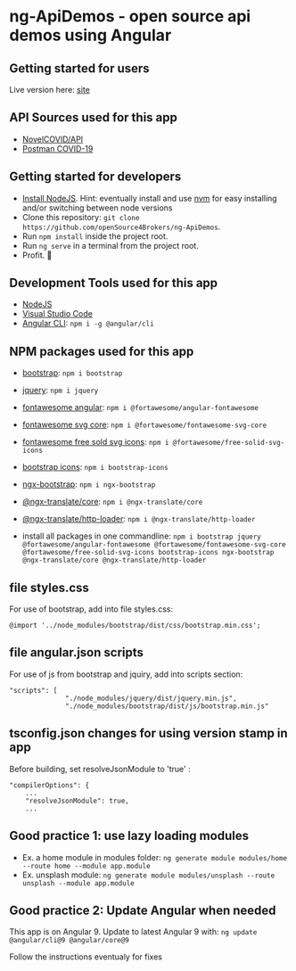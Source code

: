 # ng-ApiDemos - open source api demos using Angular
## Getting started for users
Live version here: [site](https://apidemos.vsoft.be)
## API Sources used for this app
- [NovelCOVID/API](https://github.com/novelcovid/api)
- [Postman COVID-19](https://documenter.getpostman.com/view/8854915/SzS7R6uu?version=latest)
## Getting started for developers
- [Install NodeJS](https://nodejs.org/). Hint: eventually install and use [nvm](https://medium.com/@Joachim8675309/installing-node-js-with-nvm-4dc469c977d9) for easy installing and/or switching between node versions
- Clone this repository: `git clone https://github.com/openSource4Brokers/ng-ApiDemos`.
- Run `npm install` inside the project root.
- Run `ng serve` in a terminal from the project root.
- Profit. :tada:
## Development Tools used for this app
- [NodeJS](https://nodejs.org/)
- [Visual Studio Code](https://code.visualstudio.com/)
- [Angular CLI](https://www.npmjs.com/package/@angular/cli): `npm i -g @angular/cli`
## NPM packages used for this app
- [bootstrap](https://www.npmjs.com/package/bootstrap): `npm i bootstrap`
- [jquery](https://www.npmjs.com/package/jquery): `npm i jquery`
- [fontawesome angular](https://www.npmjs.com/package/@fortawesome/angular-fontawesome): `npm i @fortawesome/angular-fontawesome`
- [fontawesome svg core](https://www.npmjs.com/package/@fortawesome/fontawesome-svg-core): `npm i @fortawesome/fontawesome-svg-core`
- [fontawesome free sold svg icons](https://www.npmjs.com/package/@fortawesome/free-solid-svg-icons): `npm i @fortawesome/free-solid-svg-icons`
- [bootstrap icons](https://www.npmjs.com/package/bootstrap-icons): `npm i bootstrap-icons`
- [ngx-bootstrap](https://www.npmjs.com/package/ngx-bootstrap): `npm i ngx-bootstrap`
- [@ngx-translate/core](https://www.npmjs.com/package/@ngx-translate/core): `npm i @ngx-translate/core`
- [@ngx-translate/http-loader](https://www.npmjs.com/package/@ngx-translate/http-loader): `npm i @ngx-translate/http-loader`

- install all packages in one commandline: `npm i bootstrap jquery @fortawesome/angular-fontawesome @fortawesome/fontawesome-svg-core @fortawesome/free-solid-svg-icons bootstrap-icons ngx-bootstrap @ngx-translate/core @ngx-translate/http-loader`
## file styles.css
For use of bootstrap, add into file styles.css:

```
@import '../node_modules/bootstrap/dist/css/bootstrap.min.css';
```
## file angular.json scripts
For use of js from bootstrap and jquiry, add into scripts section:

```
"scripts": [
              "./node_modules/jquery/dist/jquery.min.js",
              "./node_modules/bootstrap/dist/js/bootstrap.min.js"
```
## tsconfig.json changes for using version stamp in app
Before building, set resolveJsonModule to 'true' :

```
"compilerOptions": {
    ...
    "resolveJsonModule": true,
    ...
```
## Good practice 1: use lazy loading modules
- Ex. a home module in modules folder: `ng generate module modules/home --route home --module app.module`
- Ex. unsplash module: `ng generate module modules/unsplash --route unsplash --module app.module`

## Good practice 2: Update Angular when needed
This app is on Angular 9.  Update to latest Angular 9 with:
`ng update @angular/cli@9 @angular/core@9`

Follow the instructions eventualy for fixes